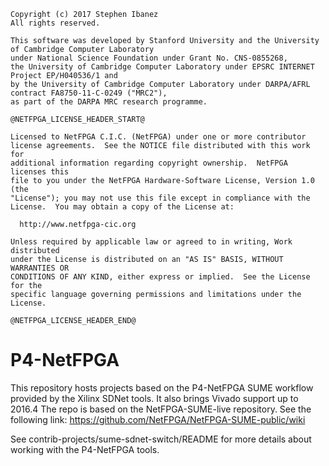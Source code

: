 
    Copyright (c) 2017 Stephen Ibanez
    All rights reserved.
   
    This software was developed by Stanford University and the University of Cambridge Computer Laboratory 
    under National Science Foundation under Grant No. CNS-0855268,
    the University of Cambridge Computer Laboratory under EPSRC INTERNET Project EP/H040536/1 and
    by the University of Cambridge Computer Laboratory under DARPA/AFRL contract FA8750-11-C-0249 ("MRC2"), 
    as part of the DARPA MRC research programme.
   
    @NETFPGA_LICENSE_HEADER_START@
   
    Licensed to NetFPGA C.I.C. (NetFPGA) under one or more contributor
    license agreements.  See the NOTICE file distributed with this work for
    additional information regarding copyright ownership.  NetFPGA licenses this
    file to you under the NetFPGA Hardware-Software License, Version 1.0 (the
    "License"); you may not use this file except in compliance with the
    License.  You may obtain a copy of the License at:
   
      http://www.netfpga-cic.org
   
    Unless required by applicable law or agreed to in writing, Work distributed
    under the License is distributed on an "AS IS" BASIS, WITHOUT WARRANTIES OR
    CONDITIONS OF ANY KIND, either express or implied.  See the License for the
    specific language governing permissions and limitations under the License.
   
    @NETFPGA_LICENSE_HEADER_END@



P4-NetFPGA
==========

This repository hosts projects based on the P4-NetFPGA SUME workflow provided
by the Xilinx SDNet tools. It also brings Vivado support up to 2016.4 The repo
is based on the NetFPGA-SUME-live repository. See the following link:
https://github.com/NetFPGA/NetFPGA-SUME-public/wiki

See contrib-projects/sume-sdnet-switch/README for more details about working
with the P4-NetFPGA tools.



